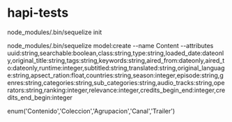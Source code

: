 # hapi-tests

node_modules/.bin/sequelize init

node_modules/.bin/sequelize model:create --name Content --attributes uuid:string,searchable:boolean,class:string,type:string,loaded_date:dateonly,original_title:string,tags:string,keywords:string,aired_from:dateonly,aired_to:dateonly,runtime:integer,subtitled:string,translated:string,original_language:string,apsect_ration:float,countries:string,season:integer,episode:string,genres:string,categories:string,sub_categories:string,audio_tracks:string,operators:string,ranking:integer,relevance:integer,credits_begin_end:integer,credits_end_begin:integer

enum('Contenido','Coleccion','Agrupacion','Canal','Trailer')


